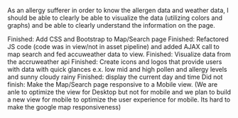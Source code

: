 As an allergy sufferer in order to know the allergen data and weather data, I should be able to clearly be able to visualize the data (utilizing colors and graphs)  and be able to clearly understand the information on the page. 

Finished: Add CSS and Bootstrap to Map/Search page
Finished: Refactored JS code (code was in view/not in asset pipeline) and added AJAX call to map search and fed accuweather data to view.
Finished: Visualize data from the accruweather api
Finished: Create icons and logos that provide users with data with quick glances e.x. low mid and high pollen and allergy levels and sunny cloudy rainy
Finished: display the current day and time
Did not finish: Make the Map/Search page responsive to a Mobile view. (We are anle to optimize the view for Desktop but not for mobile and we plan to build a new view for mobile to optimize the user experience for mobile. Its hard to make the google map responsiveness)